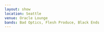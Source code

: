 ```yaml
---
layout: show
location: Seattle
venue: Oracle Lounge
bands: Bad Optics, Flesh Produce, Black Ends
---
```

